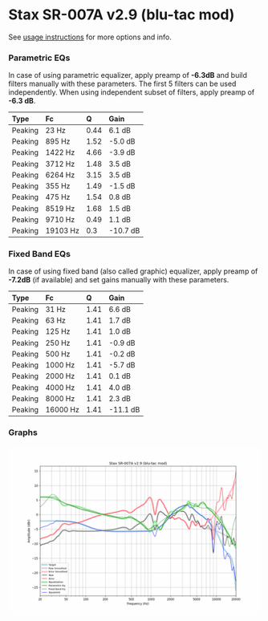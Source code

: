# Stax SR-007A v2.9 (blu-tac mod)
See [usage instructions](https://github.com/jaakkopasanen/AutoEq#usage) for more options and info.

### Parametric EQs
In case of using parametric equalizer, apply preamp of **-6.3dB** and build filters manually
with these parameters. The first 5 filters can be used independently.
When using independent subset of filters, apply preamp of **-6.3 dB**.

| Type    | Fc       |    Q | Gain     |
|:--------|:---------|:-----|:---------|
| Peaking | 23 Hz    | 0.44 | 6.1 dB   |
| Peaking | 895 Hz   | 1.52 | -5.0 dB  |
| Peaking | 1422 Hz  | 4.66 | -3.9 dB  |
| Peaking | 3712 Hz  | 1.48 | 3.5 dB   |
| Peaking | 6264 Hz  | 3.15 | 3.5 dB   |
| Peaking | 355 Hz   | 1.49 | -1.5 dB  |
| Peaking | 475 Hz   | 1.54 | 0.8 dB   |
| Peaking | 8519 Hz  | 1.68 | 1.5 dB   |
| Peaking | 9710 Hz  | 0.49 | 1.1 dB   |
| Peaking | 19103 Hz | 0.3  | -10.7 dB |

### Fixed Band EQs
In case of using fixed band (also called graphic) equalizer, apply preamp of **-7.2dB**
(if available) and set gains manually with these parameters.

| Type    | Fc       |    Q | Gain     |
|:--------|:---------|:-----|:---------|
| Peaking | 31 Hz    | 1.41 | 6.6 dB   |
| Peaking | 63 Hz    | 1.41 | 1.7 dB   |
| Peaking | 125 Hz   | 1.41 | 1.0 dB   |
| Peaking | 250 Hz   | 1.41 | -0.9 dB  |
| Peaking | 500 Hz   | 1.41 | -0.2 dB  |
| Peaking | 1000 Hz  | 1.41 | -5.7 dB  |
| Peaking | 2000 Hz  | 1.41 | 0.1 dB   |
| Peaking | 4000 Hz  | 1.41 | 4.0 dB   |
| Peaking | 8000 Hz  | 1.41 | 2.3 dB   |
| Peaking | 16000 Hz | 1.41 | -11.1 dB |

### Graphs
![](./Stax%20SR-007A%20v2.9%20(blu-tac%20mod).png)